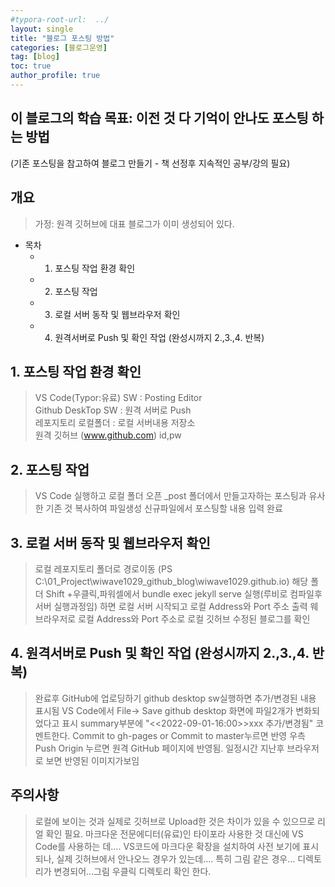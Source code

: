 ```yaml
---
#typora-root-url:  ../
layout: single
title: "블로그 포스팅 방법"
categories: [블로그운영]
tag: [blog]
toc: true
author_profile: true
---
```



## 이 블로그의 학습 목표: 이전 것 다 기억이 안나도 포스팅 하는 방법
  (기존 포스팅을 참고하여 블로그 만들기 - 책 선정후 지속적인 공부/강의 필요)

## 개요
>  가정: 원격 깃허브에 대표 블로그가 이미 생성되어 있다.
  
  - 목차
	-  1.  포스팅 작업 환경 확인 
	-  2.  포스팅 작업 
	-  3.  로컬 서버 동작  및  웹브라우저 확인
	-  4.  원격서버로 Push 및 확인 작업 (완성시까지 2.,3.,4. 반복)


	 
## 1. 포스팅 작업 환경 확인 
  >  VS Code(Typor:유료) SW  : Posting Editor    
  >  Github DeskTop SW : 원격 서버로 Push  
  >  레포지토리 로컬폴더 : 로컬 서버내용 저장소  
  >  원격 깃허브 (www.github.com) id,pw  

## 2. 포스팅 작업 
  >  VS Code 실행하고 로컬 폴더 오픈
  >  _post 폴더에서 만들고자하는  포스팅과 유사한 기존 것 복사하여 파일생성
  >  신규파일에서 포스팅할 내용 입력 완료 

## 3.  로컬 서버 동작  및  웹브라우저 확인
  > 로컬 레포지토리 폴더로 경로이동 (PS C:\01_Project\wiwave1029_github_blog\wiwave1029.github.io)
  > 해당 폴더 Shift +우클릭,파워셀에서 bundle exec jekyll serve 실행(루비로 컴파일후    서버 실행과정임)
    하면 로컬 서버 시작되고 로컬 Address와 Port 주소 출력
  > 웨브라우저로 로컬 Address와 Port 주소로 로컬 깃허브 수정된 블로그를 확인


## 4.  원격서버로 Push 및 확인 작업 (완성시까지 2.,3.,4. 반복)
  > 완료후 GitHub에 업로딩하기
    github  desktop sw실행하면   추가/변경된 내용 표시됨
    VS Code에서 File-> Save
    github  desktop  화면에 파일2개가 변화되었다고 표시
    summary부분에 "<<2022-09-01-16:00>>xxx 추가/변경됨" 코멘트한다.
  > Commit to gh-pages or Commit to master누르면 반영
  > 우측 Push Origin 누르면   원격 GitHub 페이지에 반영됨.
    일정시간 지난후 브라우저로 보면 반영된 이미지가보임


## 주의사항
> 로컬에 보이는 것과 실제로 깃허브로 Upload한 것은 차이가 있을 수 있으므로 
  리얼 확인 필요.
> 마크다운 전문에디터(유료)인 타이포라 사용한 것 대신에 VS Code를 사용하는 데....
  VS코드에 마크다운 확장을 설치하여 사전 보기에 표시되나, 실제 깃허브에서
  안나오느 경우가 있는데.... 특히 그림 같은 경우...  디렉토리가 변경되어...그림 우클릭 
  디렉토리 확인 한다.

  
